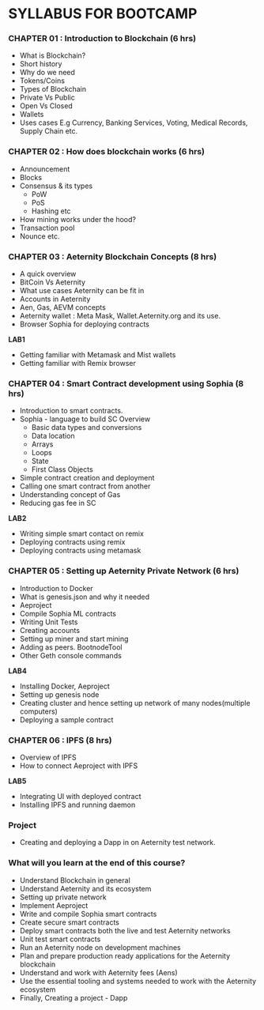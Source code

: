 # SYLLABUS FOR BOOTCAMP

### CHAPTER 01 : Introduction to Blockchain   (6 hrs)

- What is Blockchain?	
- Short history
- Why do we need
- Tokens/Coins
- Types of Blockchain
- Private Vs Public
- Open Vs Closed
- Wallets
- Uses cases E.g Currency,  Banking Services, Voting, Medical Records, Supply Chain etc.	

### CHAPTER 02 :  How does blockchain works (6 hrs)

- Announcement
- Blocks
- Consensus & its types
    - PoW
    - PoS
    - Hashing etc
- How mining works under the hood?
- Transaction pool
- Nounce etc.

### CHAPTER 03 : Aeternity Blockchain Concepts  (8 hrs)

- A quick overview
- BitCoin Vs Aeternity
- What use cases Aeternity can be fit in
- Accounts in Aeternity 
- Aen, Gas, AEVM concepts
- Aeternity wallet : Meta Mask, Wallet.Aeternity.org  and its use.
- Browser Sophia for deploying contracts

**LAB1**
- Getting familiar with Metamask and Mist wallets
- Getting familiar with Remix browser



### CHAPTER 04 : Smart Contract development using Sophia (8 hrs)

- Introduction to smart contracts.
- Sophia - language to build SC
Overview
  - Basic data types and conversions
  - Data location
  - Arrays
  - Loops
  - State
  - First Class Objects
- Simple contract creation and deployment
- Calling one smart contract from another
- Understanding concept of Gas 
- Reducing gas fee in SC

**LAB2**
- Writing simple smart contact  on remix
- Deploying contracts using remix
- Deploying contracts using metamask



### CHAPTER 05 : Setting up Aeternity Private Network (6 hrs)

- Introduction to Docker 
- What is genesis.json and why it needed
- Aeproject
- Compile Sophia ML contracts
- Writing Unit Tests
- Creating accounts
- Setting up miner and start mining
- Adding as peers. BootnodeTool
- Other Geth console commands

**LAB4**
- Installing Docker, Aeproject 
- Setting up genesis node
- Creating cluster and hence setting up network of many nodes(multiple computers)
- Deploying a sample contract

### CHAPTER 06 :  IPFS (8 hrs)

- Overview of IPFS
- How to connect Aeproject with IPFS

**LAB5**
- Integrating UI with deployed contract
- Installing IPFS and running daemon

### Project
- Creating and deploying a Dapp in on Aeternity test network. 


### What will you learn at the end of this course?

- Understand Blockchain in general
- Understand Aeternity and its ecosystem
- Setting up private network
- Implement Aeproject
- Write and compile Sophia smart contracts
- Create secure smart contracts
- Deploy smart contracts both the live and test Aeternity networks
- Unit test smart contracts
- Run an Aeternity node on development machines
- Plan and prepare production ready applications for the Aeternity blockchain
- Understand and work with Aeternity fees (Aens)
- Use the essential tooling and systems needed to work with the Aeternity ecosystem
- Finally, Creating a project - Dapp
 


